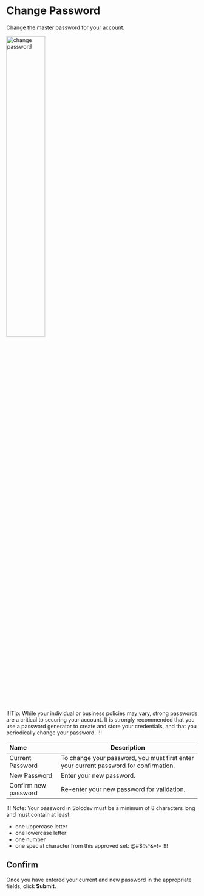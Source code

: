 # Change Password

Change the master password for your account. 

<img src="../../../images/account-change-password.png" alt="change password" style="width: 45%; display: block"></a>

!!!Tip:
While your individual or business policies may vary, strong passwords are a critical to securing your account. It is strongly recommended that you use a password generator to create and store your credentials, and that you periodically change your password. 
!!!

**Name** | **Description** 
:--- | ---
Current Password | To change your password, you must first enter your current password for confirmation.
New Password | Enter your new password. 
Confirm new password | Re-enter your new password for validation. 

!!! Note:
Your password in Solodev must be a minimum of 8 characters long and must contain at least:
- one uppercase letter
- one lowercase letter
- one number
- one special character from this approved set: @#$%^&*!=
!!!

## Confirm

Once you have entered your current and new password in the appropriate fields, click **Submit**.
